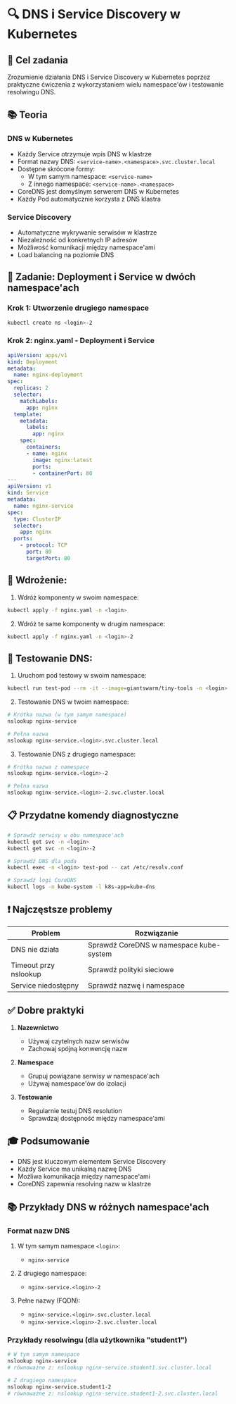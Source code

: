 # 🔍 DNS i Service Discovery w Kubernetes

## 🎯 Cel zadania
Zrozumienie działania DNS i Service Discovery w Kubernetes poprzez praktyczne ćwiczenia z wykorzystaniem wielu namespace'ów i testowanie resolwingu DNS.

## 📚 Teoria

### DNS w Kubernetes
- Każdy Service otrzymuje wpis DNS w klastrze
- Format nazwy DNS: `<service-name>.<namespace>.svc.cluster.local`
- Dostępne skrócone formy:
  - W tym samym namespace: `<service-name>`
  - Z innego namespace: `<service-name>.<namespace>`
- CoreDNS jest domyślnym serwerem DNS w Kubernetes
- Każdy Pod automatycznie korzysta z DNS klastra

### Service Discovery
- Automatyczne wykrywanie serwisów w klastrze
- Niezależność od konkretnych IP adresów
- Możliwość komunikacji między namespace'ami
- Load balancing na poziomie DNS

## 📝 Zadanie: Deployment i Service w dwóch namespace'ach

### Krok 1: Utworzenie drugiego namespace
```bash
kubectl create ns <login>-2
```

### Krok 2: nginx.yaml - Deployment i Service

```yaml
apiVersion: apps/v1
kind: Deployment
metadata:
  name: nginx-deployment
spec:
  replicas: 2
  selector:
    matchLabels:
      app: nginx
  template:
    metadata:
      labels:
        app: nginx
    spec:
      containers:
      - name: nginx
        image: nginx:latest
        ports:
        - containerPort: 80
---
apiVersion: v1
kind: Service
metadata:
  name: nginx-service
spec:
  type: ClusterIP
  selector:
    app: nginx
  ports:
    - protocol: TCP
      port: 80
      targetPort: 80
```

## 🔨 Wdrożenie:

1. Wdróż komponenty w swoim namespace:
```bash
kubectl apply -f nginx.yaml -n <login>
```

2. Wdróż te same komponenty w drugim namespace:
```bash
kubectl apply -f nginx.yaml -n <login>-2
```

## 🧪 Testowanie DNS:

1. Uruchom pod testowy w swoim namespace:
```bash
kubectl run test-pod --rm -it --image=giantswarm/tiny-tools -n <login> -- sh
```

2. Testowanie DNS w twoim namespace:
```bash
# Krótka nazwa (w tym samym namespace)
nslookup nginx-service

# Pełna nazwa
nslookup nginx-service.<login>.svc.cluster.local
```

3. Testowanie DNS z drugiego namespace:
```bash
# Krótka nazwa z namespace
nslookup nginx-service.<login>-2

# Pełna nazwa
nslookup nginx-service.<login>-2.svc.cluster.local
```

## 📋 Przydatne komendy diagnostyczne

```bash
# Sprawdź serwisy w obu namespace'ach
kubectl get svc -n <login>
kubectl get svc -n <login>-2

# Sprawdź DNS dla poda
kubectl exec -n <login> test-pod -- cat /etc/resolv.conf

# Sprawdź logi CoreDNS
kubectl logs -n kube-system -l k8s-app=kube-dns
```

## ❗ Najczęstsze problemy

| Problem | Rozwiązanie |
|---------|-------------|
| DNS nie działa | Sprawdź CoreDNS w namespace kube-system |
| Timeout przy nslookup | Sprawdź polityki sieciowe |
| Service niedostępny | Sprawdź nazwę i namespace |

## ✅ Dobre praktyki

1. **Nazewnictwo**
   - Używaj czytelnych nazw serwisów
   - Zachowaj spójną konwencję nazw
   
2. **Namespace**
   - Grupuj powiązane serwisy w namespace'ach
   - Używaj namespace'ów do izolacji
   
3. **Testowanie**
   - Regularnie testuj DNS resolution
   - Sprawdzaj dostępność między namespace'ami

## 🎓 Podsumowanie
- DNS jest kluczowym elementem Service Discovery
- Każdy Service ma unikalną nazwę DNS
- Możliwa komunikacja między namespace'ami
- CoreDNS zapewnia resolving nazw w klastrze

## 📚 Przykłady DNS w różnych namespace'ach

### Format nazw DNS
1. W tym samym namespace `<login>`:
   - `nginx-service`
   
2. Z drugiego namespace:
   - `nginx-service.<login>-2`
   
3. Pełne nazwy (FQDN):
   - `nginx-service.<login>.svc.cluster.local`
   - `nginx-service.<login>-2.svc.cluster.local`

### Przykłady resolwingu (dla użytkownika "student1")
```bash
# W tym samym namespace
nslookup nginx-service
# równoważne z: nslookup nginx-service.student1.svc.cluster.local

# Z drugiego namespace
nslookup nginx-service.student1-2
# równoważne z: nslookup nginx-service.student1-2.svc.cluster.local
```